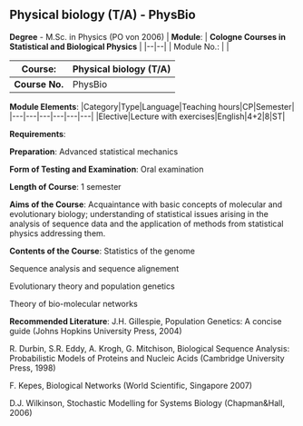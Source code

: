 ## Physical biology (T/A) - PhysBio

**Degree** - M.Sc. in Physics (PO von 2006)
| **Module**: | **Cologne Courses in Statistical and Biological Physics** |
|--|--|
| Module No.: |  |

| **Course**: | Physical biology (T/A) |
|------|------|
| **Course No.** | PhysBio |

**Module Elements**:
|Category|Type|Language|Teaching hours|CP|Semester|
|---|---|---|---|---|---|
|Elective|Lecture with exercises|English|4+2|8|ST|

**Requirements**:


**Preparation**:
Advanced statistical mechanics

**Form of Testing and Examination**:
Oral examination

**Length of Course**:
1 semester

**Aims of the Course**:
Acquaintance with basic concepts of molecular and evolutionary biology;  understanding of statistical issues arising in the analysis of sequence data and the application of methods from statistical physics addressing them.

**Contents of the Course**:
Statistics of the genome 

Sequence analysis and sequence alignement

Evolutionary theory and population genetics 

Theory of bio-molecular networks

**Recommended Literature**:
J.H. Gillespie, Population Genetics: A concise guide (Johns Hopkins University Press, 2004)

R. Durbin, S.R. Eddy, A. Krogh, G. Mitchison,  Biological Sequence Analysis: Probabilistic Models of Proteins and Nucleic Acids (Cambridge University Press, 1998)

F. Kepes, Biological Networks (World Scientific, Singapore 2007)

D.J. Wilkinson, Stochastic Modelling for Systems Biology (Chapman&Hall, 2006)


